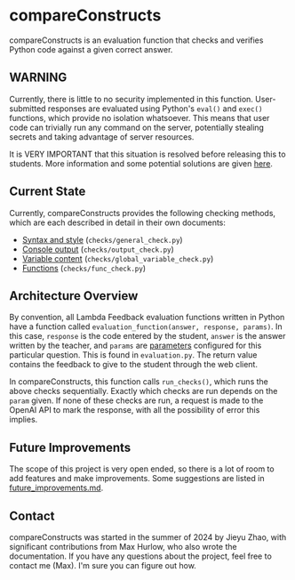 # compareConstructs
compareConstructs is an evaluation function that checks and verifies Python code against a given
correct answer. 

## WARNING
Currently, there is little to no security implemented in this function. User-submitted
responses are evaluated using Python's `eval()` and `exec()` functions, which provide 
no isolation whatsoever. This means that user code can trivially run any command on the 
server, potentially stealing secrets and taking advantage of server resources. 

It is VERY IMPORTANT that this situation is resolved before releasing this to students.
More information and some potential solutions are given [here](security.md).

## Current State
Currently, compareConstructs provides the following checking methods, which are each described
in detail in their own documents:

- [Syntax and style](syntax_and_style.md) (`checks/general_check.py`)
- [Console output](console_output.md) (`checks/output_check.py`)
- [Variable content](variable_content.md) (`checks/global_variable_check.py`)
- [Functions](functions.md) (`checks/func_check.py`)

## Architecture Overview
By convention, all Lambda Feedback evaluation functions written in Python have a function called
`evaluation_function(answer, response, params)`. In this case, `response` is the code entered
by the student, `answer` is the answer written by the teacher, and `params` are 
[parameters](parameters.md) configured for this particular question. This is found in
`evaluation.py`. The return value contains the feedback to give to the student through the web
client. 

In compareConstructs, this function calls `run_checks()`, which runs the above checks sequentially.
Exactly which checks are run depends on  the `param` given. If none of these checks are run,
a request is made to the OpenAI API to mark the response, with all the possibility of error this
implies.

## Future Improvements
The scope of this project is very open ended, so there is a lot of room to add features and make
improvements.
Some suggestions are listed in [future_improvements.md](future_improvements.md).

## Contact
compareConstructs was started in the summer of 2024 by Jieyu Zhao, with significant contributions
from Max Hurlow, who also wrote the documentation. If you have any questions about the project,
feel free to contact me (Max). I'm sure you can figure out how.
